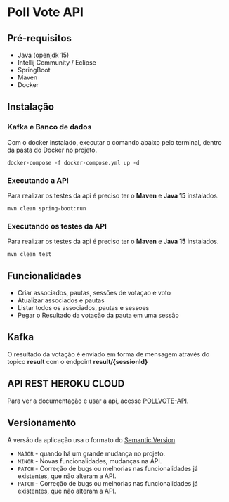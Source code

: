 # Poll Vote API
## Pré-requisitos
* Java (openjdk 15)
* Intellij Community / Eclipse
* SpringBoot
* Maven
* Docker

## Instalação
### Kafka e Banco de dados
Com o docker instalado, executar o comando abaixo pelo terminal, dentro da pasta do Docker no projeto.
````
docker-compose -f docker-compose.yml up -d
````

### Executando a API
Para realizar os testes da api é preciso ter o **Maven** e **Java 15** instalados.
````
mvn clean spring-boot:run
````
### Executando os testes da API
Para realizar os testes da api é preciso ter o **Maven** e **Java 15** instalados.
````
mvn clean test
````

## Funcionalidades
* Criar associados, pautas, sessões de votaçao e voto
* Atualizar associados e pautas
* Listar todos os associados, pautas e sessoes
* Pegar o Resultado da votação da pauta em uma sessão

## Kafka
O resultado da votação é enviado em forma de mensagem através do topico **result** com o endpoint **result/{sessionId}**

## API REST HEROKU CLOUD
Para ver a documentação e usar a api, acesse [POLLVOTE-API](https://agenda-vote.herokuapp.com/swagger-ui.html).

## Versionamento
A versão da aplicação usa o formato do [Semantic Version](https://semver.org/)

* `MAJOR` - quando há um grande mudança no projeto.
* `MINOR` - Novas funcionalidades, mudanças na API.
* `PATCH` - Correção de bugs ou melhorias nas funcionalidades já existentes, que não alteram a API.
* `PATCH` - Correção de bugs ou melhorias nas funcionalidades já existentes, que não alteram a API.
